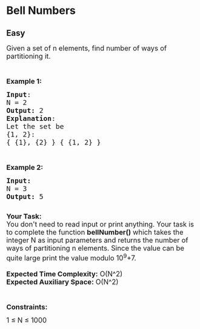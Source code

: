 # Bell Numbers
## Easy 
<div class="problem-statement">
                <p></p><p><span style="font-size:18px">Given a set of n elements, find number of ways of partitioning it.</span></p>

<p>&nbsp;</p>

<p><span style="font-size:18px"><strong>Example 1:</strong></span></p>

<pre><span style="font-size:18px"><strong>Input</strong>:
N = 2
<strong>Output:</strong>&nbsp;2
<strong>Explanation</strong>:
Let the set be 
{1, 2}:
{ {1}, {2} } { {1, 2} }</span></pre>

<p>&nbsp;</p>

<p><span style="font-size:18px"><strong>Example 2:</strong></span></p>

<pre><span style="font-size:18px"><strong>Input:</strong>
N = 3
<strong>Output: </strong>5
</span></pre>

<p><br>
<span style="font-size:18px"><strong>Your Task:&nbsp;&nbsp;</strong><br>
You don't need to read input or print anything. Your task is to complete the function&nbsp;<strong>bellNumber()</strong>&nbsp;which takes the integer N as input parameters and returns the&nbsp;number of ways of partitioning n elements. Since the value can be quite large print the value modulo 10<sup>9</sup>+7.<br>
<br>
<strong>Expected Time Complexity:</strong> O(N^2)<br>
<strong>Expected Auxiliary Space:</strong> O(N^2)</span></p>

<p>&nbsp;</p>

<p><span style="font-size:18px"><strong>Constraints:</strong></span></p>

<p><span style="font-size:18px">1 ≤ N ≤ 1000</span></p>
 <p></p>
            </div>